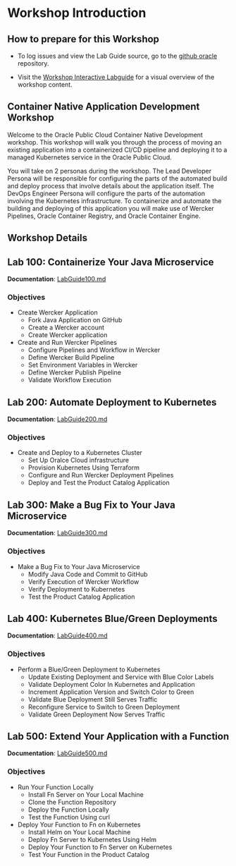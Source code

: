 # Workshop Introduction

## How to prepare for this Workshop

- To log issues and view the Lab Guide source, go to the [github oracle](https://github.com/oracle/learning-library/issues/new) repository.

- Visit the [Workshop Interactive Labguide](https://launch.oracle.com/?container-native-development) for a visual overview of the workshop content.

## Container Native Application Development Workshop

Welcome to the Oracle Public Cloud Container Native Development workshop. This workshop will walk you through the process of moving an existing application into a containerized CI/CD pipeline and deploying it to a managed Kubernetes service in the Oracle Public Cloud.

You will take on 2 personas during the workshop. The Lead Developer Persona will be responsible for configuring the parts of the automated build and deploy process that involve details about the application itself. The DevOps Engineer Persona will configure the parts of the automation involving the Kubernetes infrastructure. To containerize and automate the building and deploying of this application you will make use of Wercker Pipelines, Oracle Container Registry, and Oracle Container Engine.

## Workshop Details

## Lab 100: Containerize Your Java Microservice

**Documentation**: [LabGuide100.md](LabGuide100.md)

### Objectives

- Create Wercker Application
  - Fork Java Application on GitHub
  - Create a Wercker account
  - Create Wercker application
- Create and Run Wercker Pipelines
  - Configure Pipelines and Workflow in Wercker
  - Define Wercker Build Pipeline
  - Set Environment Variables in Wercker
  - Define Wercker Publish Pipeline
  - Validate Workflow Execution

## Lab 200: Automate Deployment to Kubernetes

**Documentation**: [LabGuide200.md](LabGuide200.md)

### Objectives

- Create and Deploy to a Kubernetes Cluster
  - Set Up Oralce Cloud infrastructure
  - Provision Kubernetes Using Terraform
  - Configure and Run Wercker Deployment Pipelines
  - Deploy and Test the Product Catalog Application

## Lab 300: Make a Bug Fix to Your Java Microservice

**Documentation**: [LabGuide300.md](LabGuide300.md)

### Objectives

- Make a Bug Fix to Your Java Microservice
  - Modify Java Code and Commit to GitHub
  - Verify Execution of Wercker Workflow
  - Verify Deployment to Kubernetes
  - Test the Product Catalog Application

## Lab 400: Kubernetes Blue/Green Deployments

**Documentation**: [LabGuide400.md](LabGuide400.md)

### Objectives

- Perform a Blue/Green Deployment to Kubernetes
  - Update Existing Deployment and Service with Blue Color Labels
  - Validate Deployment Color In Kubernetes and Application
  - Increment Application Version and Switch Color to Green
  - Validate Blue Deployment Still Serves Traffic
  - Reconfigure Service to Switch to Green Deployment
  - Validate Green Deployment Now Serves Traffic

## Lab 500: Extend Your Application with a Function

**Documentation**: [LabGuide500.md](LabGuide500.md)

### Objectives

- Run Your Function Locally
  - Install Fn Server on Your Local Machine
  - Clone the Function Repository
  - Deploy the Function Locally
  - Test the Function Using curl
- Deploy Your Function to Fn on Kubernetes
  - Install Helm on Your Local Machine
  - Deploy Fn Server to Kubernetes Using Helm
  - Deploy Your Function to Fn Server on Kubernetes
  - Test Your Function in the Product Catalog
